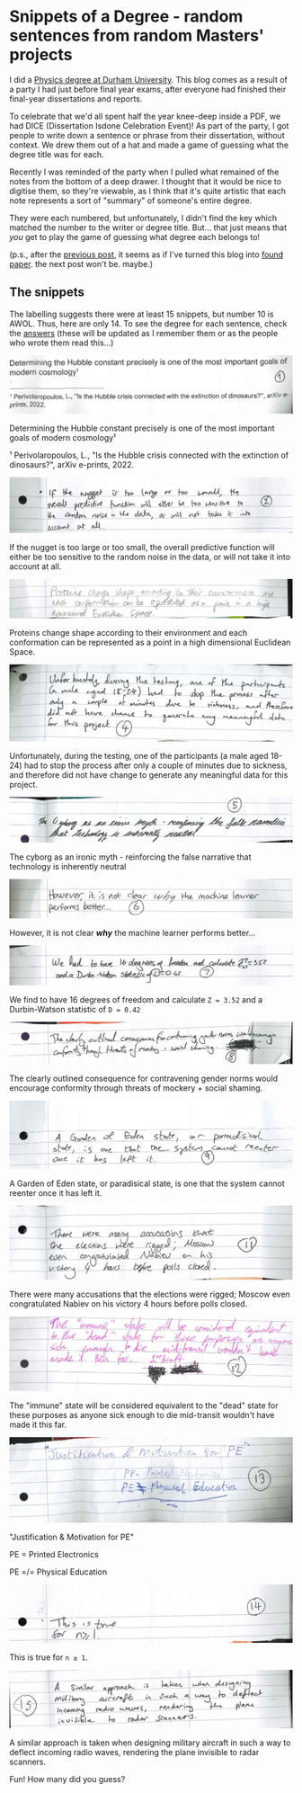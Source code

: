 # Snippets of a Degree - random sentences from random Masters' projects

<word-count parent=".markdown-body"></word-count>

I did a [Physics degree at Durham University](https://alifeee.co.uk/durham_physics/). This blog comes as a result of a party I had just before final year exams, after everyone had finished their final-year dissertations and reports.

To celebrate that we'd all spent half the year knee-deep inside a PDF, we had DICE (Dissertation Isdone Celebration Event)! As part of the party, I got people to write down a sentence or phrase from their dissertation, without context. We drew them out of a hat and made a game of guessing what the degree title was for each.

Recently I was reminded of the party when I pulled what remained of the notes from the bottom of a deep drawer. I thought that it would be nice to digitise them, so they're viewable, as I think that it's quite artistic that each note represents a sort of "summary" of someone's entire degree.

They were each numbered, but unfortunately, I didn't find the key which matched the number to the writer or degree title. But... that just means that *you* get to play the game of guessing what degree each belongs to!

<figcaption>

(p.s., after the [previous post](../sketch-your-society/), it seems as if I've turned this blog into [found paper](https://www.reddit.com/r/foundpaper). the next post won't be. maybe.)

</figcaption>

## The snippets

The labelling suggests there were at least 15 snippets, but number 10 is AWOL. Thus, here are only 14. To see the degree for each sentence, check the [answers](./answers.txt) (these will be updated as I remember them or as the people who wrote them read this...)

![1](./images/1.jpg)

<figcaption>

Determining the Hubble constant precisely is one of the most important goals of modern cosmology¹

¹ Perivolaropoulos, L., "Is the Hubble crisis connected with the extinction of dinosaurs?", arXiv e-prints, 2022.

</figcaption>

![2](./images/2.jpg)

<figcaption>

If the nugget is too large or too small, the overall predictive function will either be too sensitive to the random noise in the data, or will not take it into account at all.

</figcaption>

![3](./images/3.jpg)

<figcaption>

Proteins change shape according to their environment and each conformation can be represented as a point in a high dimensional Euclidean Space.

</figcaption>

![4](./images/4.jpg)

<figcaption>

Unfortunately, during the testing, one of the participants (a male aged 18-24) had to stop the process after only a couple of minutes due to sickness, and therefore did not have change to generate any meaningful data for this project.

</figcaption>

![5](./images/5.jpg)

<figcaption>

The cyborg as an ironic myth - reinforcing the false narrative that technology is inherently neutral

</figcaption>

![6](./images/6.jpg)

<figcaption>

However, it is not clear ***why*** the machine learner performs better...

</figcaption>

![7](./images/7.jpg)

<figcaption>

We find to have 16 degrees of freedom and calculate `Z = 3.52` and a Durbin-Watson statistic of `D = 0.42`

</figcaption>

![8](./images/8.jpg)

<figcaption>

The clearly outlined consequence for contravening gender norms would encourage conformity through threats of mockery + social shaming.

</figcaption>

![9](./images/9.jpg)

<figcaption>

A Garden of Eden state, or paradisical state, is one that the system cannot reenter once it has left it.

</figcaption>

![11](./images/11.jpg)

<figcaption>

There were many accusations that the elections were rigged; Moscow even congratulated Nabiev on his victory 4 hours before polls closed.

</figcaption>

![12](./images/12.jpg)

<figcaption>

The "immune" state will be considered equivalent to the "dead" state for these purposes as anyone sick enough to die mid-transit wouldn't have made it this far.

</figcaption>

![13](./images/13.jpg)

<figcaption>

"Justification & Motivation for PE"

PE = Printed Electronics

PE =/= Physical Education

</figcaption>

![14](./images/14.jpg)

<figcaption>

This is true for `n ≥ 1`.

</figcaption>

![15](./images/15.jpg)

<figcaption>

A similar approach is taken when designing military aircraft in such a way to deflect incoming radio waves, rendering the plane invisible to radar scanners.

</figcaption>

Fun! How many did you guess?
